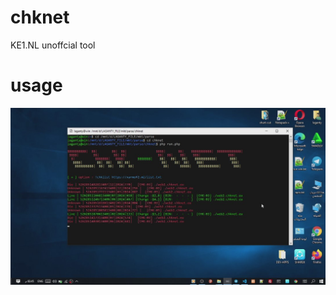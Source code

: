 # chknet
KE1.NL unoffcial tool

# usage

[![Watch the video](data/a.jpg)](https://youtu.be/TmA8gS32BBY)
